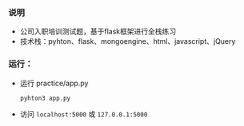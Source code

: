 ### 说明
- 公司入职培训测试题，基于flask框架进行全栈练习
- 技术栈：pyhton、flask、mongoengine、html、javascript、jQuery

### 运行：
- 运行 practice/app.py
  ```bash
  pyhton3 app.py
  ```
- 访问 `localhost:5000` 或 `127.0.0.1:5000`

 
